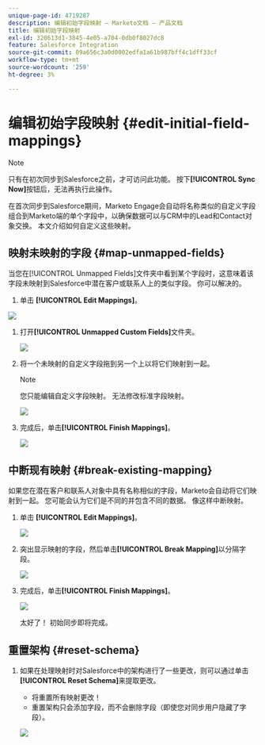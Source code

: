 ```yaml
---
unique-page-id: 4719287
description: 编辑初始字段映射 — Marketo文档 — 产品文档
title: 编辑初始字段映射
exl-id: 320613d1-3845-4e05-a704-0db0f8027dc8
feature: Salesforce Integration
source-git-commit: 09a656c3a0d0002edfa1a61b987bff4c1dff33cf
workflow-type: tm+mt
source-wordcount: '259'
ht-degree: 3%

---
```


# 编辑初始字段映射 {#edit-initial-field-mappings}

>[!NOTE]
>
>只有在初次同步到Salesforce之前，才可访问此功能。 按下&#x200B;**[!UICONTROL Sync Now]**&#x200B;按钮后，无法再执行此操作。

在首次同步到Salesforce期间，Marketo Engage会自动将名称类似的自定义字段组合到Marketo端的单个字段中，以确保数据可以与CRM中的Lead和Contact对象交换。 本文介绍如何自定义这些映射。

## 映射未映射的字段 {#map-unmapped-fields}

当您在[!UICONTROL Unmapped Fields]文件夹中看到某个字段时，这意味着该字段未映射到Salesforce中潜在客户或联系人上的类似字段。 你可以解决的。

1. 单击 **[!UICONTROL Edit Mappings]**。

![](assets/image2014-12-9-13-3a31-3a0.png)

1. 打开&#x200B;**[!UICONTROL Unmapped Custom Fields]**&#x200B;文件夹。

   ![](assets/two.png)

1. 将一个未映射的自定义字段拖到另一个上以将它们映射到一起。

   >[!NOTE]
   >
   >您只能编辑自定义字段映射。 无法修改标准字段映射。

   ![](assets/three.png)

1. 完成后，单击&#x200B;**[!UICONTROL Finish Mappings]**。

   ![](assets/four.png)

## 中断现有映射 {#break-existing-mapping}

如果您在潜在客户和联系人对象中具有名称相似的字段，Marketo会自动将它们映射到一起。 您可能会认为它们是不同的并包含不同的数据。 像这样中断映射。

1. 单击 **[!UICONTROL Edit Mappings]**。

   ![](assets/image2014-12-9-13-3a31-3a37.png)

1. 突出显示映射的字段，然后单击&#x200B;**[!UICONTROL Break Mapping]**&#x200B;以分隔字段。

   ![](assets/image2014-12-9-13-3a31-3a47.png)

1. 完成后，单击&#x200B;**[!UICONTROL Finish Mappings]**。

   ![](assets/image2014-12-9-13-3a31-3a58.png)

   太好了！ 初始同步即将完成。

## 重置架构 {#reset-schema}

1. 如果在处理映射时对Salesforce中的架构进行了一些更改，则可以通过单击&#x200B;**[!UICONTROL Reset Schema]**&#x200B;来提取更改。

   * 将重置所有映射更改！
   * 重置架构只会添加字段，而不会删除字段（即使您对同步用户隐藏了字段）。

   ![](assets/image2014-12-9-13-3a32-3a8.png)
